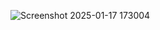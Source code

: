 ![Screenshot 2025-01-17 173004](https://github.com/user-attachments/assets/78d4aaa1-8629-4c69-a9e5-2c4ec521ce56)
